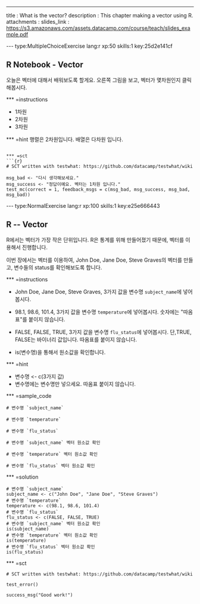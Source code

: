 ---
title       : What is the vector?
description : This chapter making a vector using R. 
attachments :
  slides_link : https://s3.amazonaws.com/assets.datacamp.com/course/teach/slides_example.pdf

--- type:MultipleChoiceExercise lang:r xp:50 skills:1 key:25d2e141cf
## R Notebook - Vector

오늘은 벡터에 대해서 배워보도록 할게요.
오른쪽 그림을 보고, 벡터가 몇차원인지 클릭해봅시다.

*** =instructions
- 1차원
- 2차원
- 3차원

*** =hint
행렬은 2차원입니다. 배열은 다차원 입니다. 


```

*** =sct
```{r}
# SCT written with testwhat: https://github.com/datacamp/testwhat/wiki

msg_bad <- "다시 생각해보세요."
msg_success <- "정답이예요. 벡터는 1차원 입니다."
test_mc(correct = 1, feedback_msgs = c(msg_bad, msg_success, msg_bad, msg_bad))
```

--- type:NormalExercise lang:r xp:100 skills:1 key:e25e666443
## R -- Vector

R에서는 벡터가 가장 작은 단위입니다. 
R은 통계를 위해 만들어졌기 때문에, 벡터를 이용해서 진행합니다. 

이번 장에서는 벡터를 이용하여, 
John Doe, Jane Doe, Steve Graves의 벡터를 만들고,
변수들의 status를 확인해보도록 합니다. 

*** =instructions
- John Doe, Jane Doe, Steve Graves, 3가지 값을 변수명 `subject_name`에 넣어봅시다. 

- 98.1, 98.6, 101.4, 3가지 값을 변수명 `temperature`에 넣어봅시다. 
 숫자에는 "따옴표"를 붙이지 않습니다.

- FALSE, FALSE, TRUE, 3가지 값을 변수명 `flu_status`에 넣어봅시다. 
단,TRUE, FALSE는 바이너리 값입니다. 따옴표를 붙이지 않습니다.  

- is(변수명)을 통해서 원소값을 확인합니다. 

*** =hint
- 변수명 <- c(3가지 값)
- 변수명에는 변수명만 넣으세요. 따옴표 붙이지 않습니다. 

*** =sample_code
```{r}
# 변수명 `subject_name`

# 변수명 `temperature`

# 변수명 `flu_status`

# 변수명 `subject_name` 벡터 원소값 확인

# 변수명 `temperature` 벡터 원소값 확인

# 변수명 `flu_status` 벡터 원소값 확인

```

*** =solution
```{r}
# 변수명 `subject_name`
subject_name <- c("John Doe", "Jane Doe", "Steve Graves")
# 변수명 `temperature`
temperature <- c(98.1, 98.6, 101.4)
# 변수명 `flu_status`
flu_status <- c(FALSE, FALSE, TRUE)
# 변수명 `subject_name` 벡터 원소값 확인
is(subject_name)
# 변수명 `temperature` 벡터 원소값 확인
is(temperature)
# 변수명 `flu_status` 벡터 원소값 확인
is(flu_status)

```

*** =sct
```{r}
# SCT written with testwhat: https://github.com/datacamp/testwhat/wiki

test_error()

success_msg("Good work!")
```
